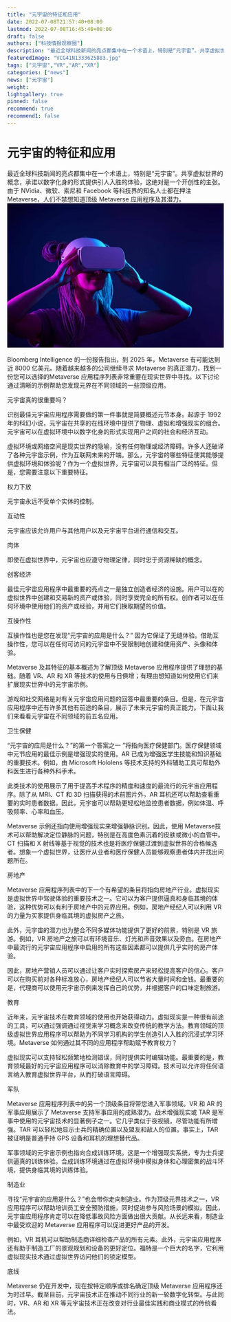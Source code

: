 ```yaml
---
title: "元宇宙的特征和应用"
date: 2022-07-08T21:57:40+08:00
lastmod: 2022-07-08T16:45:40+08:00
draft: false
authors: ["科技情报观察圈"]
description: "最近全球科技新闻的亮点都集中在一个术语上，特别是“元宇宙”。共享虚拟世界的概念，承诺以数字化身的形式提供引人入胜的体验，这绝对是一个开创性的主张。由于 NVidia、微软、索尼和 Facebook 等科技界的知名人士都在押注 Metaverse，人们不禁想知道顶级 Metaverse 应用程序及其潜力。"
featuredImage: "VCG41N1333625883.jpg"
tags: ["元宇宙","VR","AR","XR"]
categories: ["news"]
news: ["元宇宙"]
weight: 
lightgallery: true
pinned: false
recommend: true
recommend1: false
---
```


# 元宇宙的特征和应用

 最近全球科技新闻的亮点都集中在一个术语上，特别是“元宇宙”。共享虚拟世界的概念，承诺以数字化身的形式提供引人入胜的体验，这绝对是一个开创性的主张。由于 NVidia、微软、索尼和 Facebook 等科技界的知名人士都在押注 Metaverse，人们不禁想知道顶级 Metaverse 应用程序及其潜力。
![1](161531321.jpg)

Bloomberg Intelligence 的一份报告指出，到 2025 年，Metaverse 有可能达到近 8000 亿美元。随着越来越多的公司继续寻求 Metaverse 的真正潜力，找到一份您可以选择的Metaverse 应用程序列表非常重要在现实世界中寻找。以下讨论通过清晰的示例帮助您发现元界在不同领域的一些顶级应用。

元宇宙真的很重要吗？

识别最佳元宇宙应用程序需要做的第一件事就是简要概述元节本身。起源于 1992 年的科幻小说，元宇宙在共享的在线环境中提供了物理、虚拟和增强现实的组合。元宇宙可以在虚拟环境中以数字化身的形式实现用户之间的社会和经济互动。

虚拟环境或网络空间是现实世界的隐喻，没有任何物理或经济障碍。许多人还破译了各种元宇宙示例，作为互联网未来的开端。那么，元宇宙的哪些特征使其能够提供虚拟环境和体验呢？作为一个虚拟世界，元宇宙可以具有相当广泛的特征。但是，您需要注意以下重要特征。

权力下放

元宇宙永远不受单个实体的控制。

互动性

元宇宙应该允许用户与其他用户以及元宇宙平台进行通信和交互。

肉体

即使在虚拟世界中，元宇宙也应遵守物理定律，同时忠于资源稀缺的概念。

创客经济

最佳元宇宙应用程序中最重要的亮点之一是独立创造者经济的设施。用户可以在的虚拟世界中创建和交易新的资产或体验，同时享受完全的所有权。创作者可以在任何环境中使用他们的资产或经验，并用它们换取期望的价值。

互操作性

互操作性也是您在发现“元宇宙的应用是什么？” 因为它保证了无缝体验。借助互操作性，您可以在任何可访问的元宇宙中不受限制地创建和使用资产、头像和体验。

Metaverse 及其特征的基本概述为了解顶级 Metaverse 应用程序提供了理想的基础。随着 VR、AR 和 XR 等技术的使用与日俱增；有理由想知道如何使用它们来扩展现实世界中的元宇宙示例。

游戏和社交网络是对有关元宇宙应用问题的回答中最重要的条目。但是，在元宇宙应用程序中还有许多其他有前途的条目，展示了未来元宇宙的真正能力。下面让我们来看看元宇宙在不同领域的前五名应用。

卫生保健

“元宇宙的应用是什么？”的第一个答案之一 ”将指向医疗保健部门。医疗保健领域中元节应用的最佳示例是增强现实的使用。AR 已成为增强医学生技能和知识基础的重要技术。例如，由 Microsoft Hololens 等技术支持的外科辅助工具可帮助外科医生进行各种外科手术。

此类技术的使用展示了用于提高手术程序的精度和速度的最流行的元宇宙应用程序。除了从 MRI、CT 和 3D 扫描获得的术前图片外，AR 耳机还可以帮助查看重要的实时患者数据。因此，元宇宙可以帮助更轻松地监控患者数据，例如体温、呼吸频率、心率和血压。

Metaverse 示例还指向使用增强现实来增强静脉识别。因此，使用 Metaverse技术可以帮助解决定位静脉的问题，特别是在高度色素沉着的皮肤或微小的血管中。CT 扫描和 X 射线等基于视觉的技术也是将医疗保健过渡到虚拟世界的合格候选者。想象一个虚拟世界，让医疗从业者和医疗保健人员能够观察患者体内并找出问题所在。

房地产

Metaverse 应用程序列表中的下一个有希望的条目将指向房地产行业。虚拟现实是虚拟世界中驾驶体验的重要技术之一。它可以为客户提供逼真和身临其境的体验，这种优势可以有利于房地产中的元界应用。例如，房地产经纪人可以利用 VR 的力量为买家提供身临其境的虚拟房产之旅。

此外，元宇宙的潜力也为整合不同多媒体功能提供了更好的前景，特别是 VR 旅游。例如，VR 房地产之旅可以有环境音乐、灯光和声音效果以及旁白。在房地产中最流行的元宇宙应用程序中启用的所有这些因素都可以提供几乎实时的房产体验。

因此，房地产营销人员可以通过让客户实时探索房产来轻松提高客户的信心。客户可以在购买前对各种标准放心，房地产经纪人可以节省大量时间和金钱。最重要的是，代理商可以使用元宇宙示例来发挥自己的优势，并根据客户的口味定制旅游。

教育

近年来，元宇宙技术在教育领域的使用也开始获得动力。虚拟现实是一种很有前途的工具，可以通过强调通过视觉来学习概念来改变传统的教学方法。教育领域的顶级虚拟世界应用程序可以帮助为不同学习机构的学生创造引人入胜的沉浸式学习环境。Metaverse 如何通过其不同的应用程序帮助赋予教育权力？

虚拟现实可以支持轻松频繁地检测错误，同时提供实时编辑功能。最重要的是，教育领域最好的元宇宙应用程序可以消除教育中的学习障碍。技术可以允许将任何语言纳入教育虚拟世界平台，从而打破语言障碍。

军队

Metaverse 应用程序列表中的另一个顶级条目将带您进入军事领域。VR 和 AR 的军事应用展示了 Metaverse 支持军事应用的成熟潜力。战术增强现实或 TAR 是军事中使用的元宇宙技术的显著例子之一。它几乎类似于夜视镜，尽管功能有所增强。TAR 可以轻松地显示士兵的精确位置以及盟友和敌人的位置。事实上，TAR 被证明是普通手持 GPS 设备和耳机的理想替代品。

军事领域的元宇宙示例也指向合成训练环境。这是一个增强现实系统，专为士兵提供逼真的训练体验。合成训练环境通过在虚拟环境中模拟身体和心理密集的战斗环境，提供身临其境的训练体验。

制造业

寻找“元宇宙的应用是什么？”也会带你走向制造业。作为顶级元界技术之一，VR 应用程序可以帮助培训员工安全预防措施，同时促进参与风险场景的模拟。因此，元宇宙应用程序肯定可以在降低事故风险方面做出很大贡献。从长远来看，制造业中最受欢迎的 Metaverse 应用程序可以促进更好产品的开发。

例如，VR 耳机可以帮助制造商详细检查产品的所有元素。此外，元宇宙应用程序还有助于制造工厂的景观规划和设备的更好定位。福特是一个巨大的名字，它利用虚拟现实技术通过虚拟世界访问他们的锁定模型。

底线

Metaverse 仍在开发中，现在按特定顺序或排名确定顶级 Metaverse 应用程序还为时过早。截至目前，元宇宙技术正在推动不同行业的新一轮数字化转型。与此同时，VR、AR 和 XR 等元宇宙技术正在改变对行业最佳实践和商业模式的传统看法。